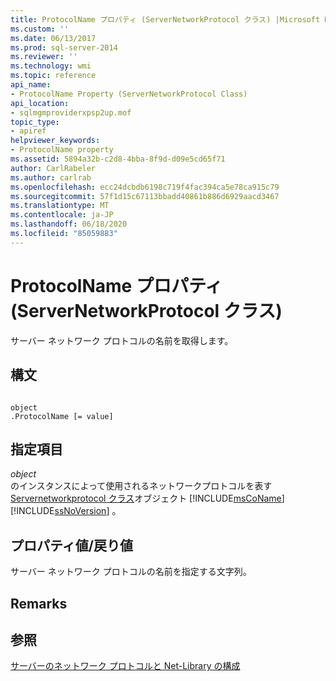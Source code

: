 ```yaml
---
title: ProtocolName プロパティ (ServerNetworkProtocol クラス) |Microsoft Docs
ms.custom: ''
ms.date: 06/13/2017
ms.prod: sql-server-2014
ms.reviewer: ''
ms.technology: wmi
ms.topic: reference
api_name:
- ProtocolName Property (ServerNetworkProtocol Class)
api_location:
- sqlmgmproviderxpsp2up.mof
topic_type:
- apiref
helpviewer_keywords:
- ProtocolName property
ms.assetid: 5894a32b-c2d8-4bba-8f9d-d09e5cd65f71
author: CarlRabeler
ms.author: carlrab
ms.openlocfilehash: ecc24dcbdb6198c719f4fac394ca5e78ca915c79
ms.sourcegitcommit: 57f1d15c67113bbadd40861b886d6929aacd3467
ms.translationtype: MT
ms.contentlocale: ja-JP
ms.lasthandoff: 06/18/2020
ms.locfileid: "85059883"
---
```

# <a name="protocolname-property-servernetworkprotocol-class"></a>ProtocolName プロパティ (ServerNetworkProtocol クラス)
  サーバー ネットワーク プロトコルの名前を取得します。  
  
## <a name="syntax"></a>構文  
  
```  
  
object  
.ProtocolName [= value]  
```  
  
## <a name="parts"></a>指定項目  
 *object*  
 のインスタンスによって使用されるネットワークプロトコルを表す[Servernetworkprotocol クラス](servernetworkprotocol-class.md)オブジェクト [!INCLUDE[msCoName](../../../includes/msconame-md.md)] [!INCLUDE[ssNoVersion](../../../includes/ssnoversion-md.md)] 。  
  
## <a name="property-valuereturn-value"></a>プロパティ値/戻り値  
 サーバー ネットワーク プロトコルの名前を指定する文字列。  
  
## <a name="remarks"></a>Remarks  
  
## <a name="see-also"></a>参照  
 [サーバーのネットワーク プロトコルと Net-Library の構成](https://msdn.microsoft.com/library/ms177485\(v=sql.100\).aspx)  
  
  
